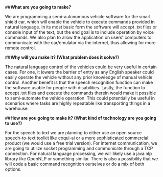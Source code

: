##**What are you going to make?**

We are programming a semi-autonomous vehicle software for the smart shield car, which will enable the vehicle to execute commands provided in natural language. In its most basic form the software will accept .txt files or console input of the text, but the end goal is to include operation by voice commands. We also plan to allow the application on users' computers to communicate with the car/emulator via the internet, thus allowing for more remote control.

##**Why will you make it? (What problem does it solve?)**

The natural language control of the vehicles could be very useful in certain cases. For one, it lowers the barrier of entry as any English speaker could easily operate the vehicle without any prior knowledge of manual vehicle control. Another benefit is that the speech recognition function can make the software usable for people with disabilities. Lastly, the function to accept .txt files and execute the commands therein would make it possible to semi-automate the vehicle operation. This could potentially be useful in scenarios where tasks are highly repeatable like transporting things in a warehouse. 

##**How are you going to make it? (What kind of technology are you going to use?)**

For the speech to text we are planning to either use an open source speech-to-text toolkit like coqui-ai or a more sophisticated commercial product (we would use a free trial version). For internet communication, we are going to utilize socket programming and communicate through a TCP connection. For natural language processing, we will likely use a java nlp library like OpenNLP or something similar. There is also a possibility that we will code a basic command recognition ourselves or do a mix of both options.
